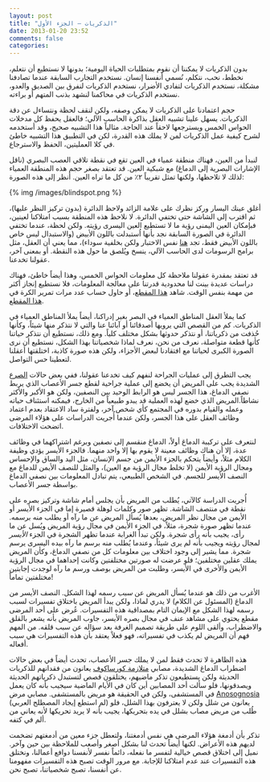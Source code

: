 ```yaml
---
layout: post
title: "الذكريات – الجزء الأول"
date: 2013-01-20 23:52
comments: false
categories: 
---
```


بدون الذكريات لا يمكننا أن نقوم بمتطلبات الحياة اليومية؛ بدونها لا نستطيع أن نتعلم، نخطط، نحب، نتكلم، نُسمي أنفسنا إنسان. نستخدم التجارب السابقة عندما تصادفنا مشكلة، نستخدم الذكريات لتفادي الأضرار، نستخدم الذكريات لنفرق بين الصديق والعدو، نستخدم الذكريات في محاكمنا لنشهد بذنب المتهم أو براءته.

حجم اعتمادنا على الذكريات لا يمكن وصفه، ولكن لنقف لحظة ونتساءل عن دقة الذكريات. يسهل علينا تشبيه العقل بذاكرة الحاسب الآلي؛ فالعقل يحفظ كل مدخلات الحواس الخمس ويسترجعها لاحقاً عند الحاجة. مثالياً هذا التشبيه صحيح، وقد أستخدمه لشرح كيفية عمل الذكريات لمن لا يملك هذه القدرة، لكن في التطبيق هذا التشبيه خاطئ في كلا العمليتين، الحفظ والاسترجاع.

لنبدأ من العين، فهناك منطقة عمياء في العين تقع في نقطة تلاقي العصب البصري (ناقل الإشارات البصرية إلى الدماغ) مع شبكية العين. قد تعتقد بصغر حجم هذه المنطقة العمياء لذلك لا تلاحظها، ولكنها تمثل تقريباً ٢٪ من كل ما تراه العين. أنظر إلى هذه الصورة:

{% img /images/blindspot.png %}

أغلق عينك اليسار وركز نظرك على علامة الزائد ولاحظ الدائرة (بدون تركيز النظر عليها)، ثم اقترب إلى الشاشة حتى تختفي الدائرة. لا نلاحظ هذه المنطقة بسبب امتلاكنا لعينين، فبإمكان العين اليمنى رؤية ما لا تستطيع العين اليسرى رؤيته. ولكن لحظة، عندما تختفي الدائرة في الصورة السابقة نجد بأنها اُستبدلت باللون الأبيض (والاستبدال ليس خاص باللون الأبيض فقط، تجد [هنا](http://library.thinkquest.org/C005949/fun/blindspot.htm) نفس الاختبار ولكن بخلفية سوداء)، مما يعني أن العقل، مثل برامج الرسومات لدى الحاسب الآلي، ينسخ ويُلصق ما حول هذه النقطة. أو بمعنى آخر، عقولنا تخدعنا.

قد تعتقد بمقدرة عقولنا ملاحظة كل معلومات الحواس الخمس، وهذا أيضاً خاطئ، فهناك دراسات عديدة بينت لنا محدودية قدرتنا على معالجة المعلومات، فلا نستطيع إنجاز أكثر من مهمة بنفس الوقت. شاهد [هذا المقطع](http://www.youtube.com/watch?v=v3iPrBrGSJM)، أو حاول حساب عدد مرات تمرير الكرة في [هذا المقطع](http://www.youtube.com/watch?v=vJG698U2Mvo).

كما يملأ العقل المناطق العمياء في البصر بغير إدراكنا، أيضاً يملأ المناطق العمياء في الذكريات. كم من القصص التي يرويها أصدقائنا أو آبائنا عنا والتي لا نتذكر منها شيئاً، وكأنها حُذفت من ذكرياتنا، أو نتذكر حدوثها بشكل مختلف كلياً. ومع ذلك، نستطيع أن نتذكر حياتنا كأنها قطعة متواصلة، نعرف من نحن، نعرف لماذا شخصياتنا بهذا الشكل، نستطيع أن نرى الصورة الكبرى لحياتنا مع افتقادنا لبعض الأجزاء، ولكن هذه صورة كاذبة، اختلقتها أعقلنا لتعطينا حس التواصل.

يجب التطرق إلى عمليات الجراحة لنفهم كيف تخدعنا عقولنا، ففي بعض حالات [الصرع](http://ar.wikipedia.org/wiki/%D8%B5%D8%B1%D8%B9) الشديدة يجب على المريض أن يخضع إلى عملية جراحية لقطع جسر الأعصاب الذي يربط نصفي الدماغ، هذا الجسر ليس هو الرابط الوحيد بين النصفين، ولكن هو الأكبر والأكثر نشاطاً.المريض الذي خضع لهذه العملية قد يبدو طبيعياً من الخارج، فيمكنه استئناف حياته وعمله والقيام بدوره في المجتمع كأي شخص آخر، ولفترة ساد الاعتقاد بعدم اعتماد وظائف العقل على هذا الجسر، ولكن عندما أُجريت الدراسات على هؤلاء المرضى اتضحت الاختلافات.

لنتعرف على تركيبة الدماغ أولاً، الدماغ منقسم إلى نصفين وبرغم اشتراكهما في وظائف عدة، إلا أن هناك وظائف معينة لا يقوم بها إلا واحد منهما. فالجزء الأيسر يؤدي وظيفة الكلام مثلاً، وأيضاً يتحكم بالجزء الأيمن من جسم الإنسان، مثل اليد والساق والإحساس ومجال الرؤية الأيمن (لا تخلط مجال الرؤية مع العين)، والمثل للنصف الأيمن للدماغ مع النصف الأيسر للجسم. في الشخص الطبيعي، يتم تبادل المعلومات بين نصفي الدماغ بواسطة جسر الأعصاب.

أُجريت الدراسة كالآتي، يُطلب من المريض بأن يجلس أمام شاشة وتركيز بصره على نقطة في منتصف الشاشة. تظهر صور وكلمات لوهلة قصيرة إما في الجزء الأيسر أو الأيمن من مجال نظر المريض، بعدها يُسأل المريض عن ما رآه أو يطلب منه برسمه. عندما تظهر صورة شجرة، مثلاً، في الجزء الأيمن في مجال رؤية المريض ويُسل عن ما رأى، يجيب بأنه رأى شجرة. ولكن تبدأ الغرابة عندما تظهر الشجرة في الجزء *الأيسر* لمجال رؤيته ويجيب بأنه لم يرى شيئاً، وعندما يُطلب منه برسم ما رآه بيده اليسرى يرسم شجرة. مما يشير إلى وجود اختلاف بين معلومات كل من نصفي الدماغ، وكأن المريض يملك عقلين مختلفين؛ فلو عرضت له صورتين مختلفتين وكانت إحداهما في مجال الرؤية الأيمن والأخرى في الأيسر، وطلبت من المريض بوصف ورسم ما رآه لوجدت إجابتين مختلفتين تماماً!

الأغرب من ذلك هو عندما يُسأل المريض عن *سبب* رسمه لهذا الشكل. النصف الأيسر من الدماغ (المسئول عن الكلام) لا يدري لماذا، ولكن يبدأ المريض باختلاق تفسيرات لسبب رسمه لهذا الشكل مع الإيمان التام بمصداقية هذه التفسيرات. عُرض على أحد المرضى مقطع يحتوي على مشاهد عنف في مجال بصره الأيسر، جاوب المريض بأنه يشعر بالقلق والاضطراب، وألقى اللوم على طريقة تصميم الغرفة بعد سؤاله عن سبب قلقه. من المهم فهم أن المريض لم يكذب في تفسيراته، فهو فعلاً يعتقد بأن هذه التفسيرات هي سبب أفعاله.

هذه الظاهرة لا تحدث فقط لمن لا يملك جسر الأعصاب، تحدث أيضاً في بعض حالات اضطراب الدماغ الشديدة، مصابي [متلازمة كورساكوف](http://ar.wikipedia.org/wiki/%D9%85%D8%AA%D9%84%D8%A7%D8%B2%D9%85%D8%A9_%D9%83%D9%88%D8%B1%D8%B3%D8%A7%D9%83%D9%88%D9%81) يعانون من فقدانهم للذكريات الحديثة ولكن يستطيعون تذكر ماضيهم، يختلقون قصص لتستبدل ذكرياتهم الحديثة ويصدقونها، فلو سألت أحد المصابين أين كان في الأيام الماضية سيجيب بأنه كان يعمل في المستشفى، ولكن في الحقيقة هو مريض بالمستشفى. مصابي مرض [Anosognosia](http://en.wikipedia.org/wiki/Anosognosia) (لم استطع إيجاد المصطلح العربي) يعانون من شلل ولكن لا يعترفون بهذا الشلل، فلو طُلب من مريض مصاب بشلل في يده بتحريكها، يجيب بأنه لا يريد تحريكها لأنه يعاني من ألم في كتفه.

تذكر بأن أدمغة هؤلاء المرضى هي نفس أدمغتنا، ولتعطل جزء معين من أدمغتهم تضخمت لديهم هذه الأعراض. لكنها أيضاً تحدث لنا بشكل أصغر وأصعب للملاحظة بين حين وآخر. نميل إلى اختلاق قصص خيالية لتفسر ما نفعله، دائماً نفسر لأنفسنا دوافع أعمالنا، ونختلق هذه التفسيرات عند عدم امتلاكنا للإجابة. مع مرور الوقت تصبح هذه التفسيرات مفهومنا عن أنفسنا، تصبح شخصياتنا، تصبح نحن.

